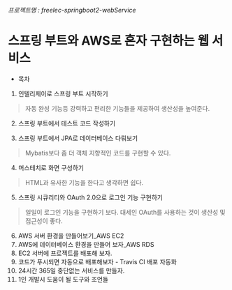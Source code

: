 ###### 프로젝트명 : freelec-springboot2-webService
# 스프링 부트와 AWS로 혼자 구현하는 웹 서비스

* 목차
1. 인텔리제이로 스프링 부트 시작하기
 > 자동 완성 기능등 강력하고 편리한 기능들을 제공하여 생산성을 높여준다.   
 
2. 스프링 부트에서 테스트 코드 작성하기   

3. 스프링 부트에서 JPA로 데이터베이스 다뤄보기
 > Mybatis보다 좀 더 객체 지향적인 코드를 구현할 수 있다.   
 
4. 머스테치로 화면 구성하기
 > HTML과 유사한 기능을 한다고 생각하면 쉽다.   
 
5. 스프링 시큐리티와 OAuth 2.0으로 로그인 기능 구현하기
 > 일일이 로그인 기능을 구현하기 보다. 대세인 OAuth를 사용하는 것이 생산성 및 접근성이 좋다.   
 
6. AWS 서버 환경을 만들어보기_AWS EC2   
7. AWS에 데이터베이스 환경을 만들어 보자_AWS RDS   
8. EC2 서버에 프로젝트를 배포해 보자.   
9. 코드가 푸시되면 자동으로 배포해보자 - Travis CI 배포 자동화   
10. 24시간 365일 중단없는 서비스를 만들자.   
11. 1인 개발시 도움이 될 도구와 조언들   
